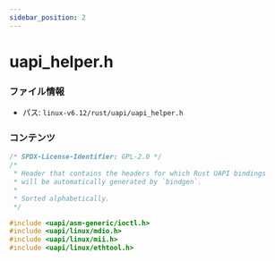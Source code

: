 ```yaml
---
sidebar_position: 2
---
```

# uapi_helper.h

### ファイル情報

- パス: `linux-v6.12/rust/uapi/uapi_helper.h`

### コンテンツ

```h
/* SPDX-License-Identifier: GPL-2.0 */
/*
 * Header that contains the headers for which Rust UAPI bindings
 * will be automatically generated by `bindgen`.
 *
 * Sorted alphabetically.
 */

#include <uapi/asm-generic/ioctl.h>
#include <uapi/linux/mdio.h>
#include <uapi/linux/mii.h>
#include <uapi/linux/ethtool.h>

```
